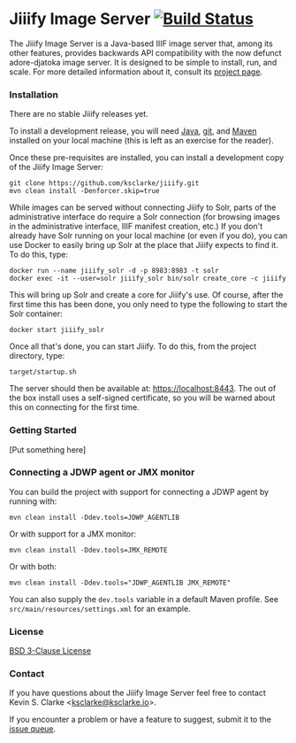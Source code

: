 # Jiiify Image Server [![Build Status](https://travis-ci.org/ksclarke/jiiify.png?branch=master)](https://travis-ci.org/ksclarke/jiiify)

The Jiiify Image Server is a Java-based IIIF image server that, among its other features, provides backwards API compatibility with the now defunct adore-djatoka image server.  It is designed to be simple to install, run, and scale.  For more detailed information about it, consult its [project page](http://projects.freelibrary.info/jiiify).

### Installation

There are no stable Jiiify releases yet.

To install a development release, you will need [Java](http://www.oracle.com/technetwork/java/javase/downloads/index.html), [git](https://git-scm.com/), and [Maven](http://maven.apache.org/) installed on your local machine (this is left as an exercise for the reader).

Once these pre-requisites are installed, you can install a development copy of the Jiiify Image Server:

    git clone https://github.com/ksclarke/jiiify.git
    mvn clean install -Denforcer.skip=true

While images can be served without connecting Jiiify to Solr, parts of the administrative interface do require a Solr connection (for browsing images in the administrative interface, IIIF manifest creation, etc.) If you don't already have Solr running on your local machine (or even if you do), you can use Docker to easily bring up Solr at the place that Jiiify expects to find it. To do this, type:

    docker run --name jiiify_solr -d -p 8983:8983 -t solr
    docker exec -it --user=solr jiiify_solr bin/solr create_core -c jiiify

This will bring up Solr and create a core for Jiiify's use. Of course, after the first time this has been done, you only need to type the following to start the Solr container:

    docker start jiiify_solr

Once all that's done, you can start Jiiify. To do this, from the project directory, type:

    target/startup.sh

The server should then be available at: [https://localhost:8443](https://localhost:8443). The out of the box install uses a self-signed certificate, so you will be warned about this on connecting for the first time.

### Getting Started

[Put something here]

### Connecting a JDWP agent or JMX monitor

You can build the project with support for connecting a JDWP agent by running with:

    mvn clean install -Ddev.tools=JDWP_AGENTLIB

Or with support for a JMX monitor:

    mvn clean install -Ddev.tools=JMX_REMOTE

Or with both:

    mvn clean install -Ddev.tools="JDWP_AGENTLIB JMX_REMOTE"

You can also supply the `dev.tools` variable in a default Maven profile. See `src/main/resources/settings.xml` for an example.

### License

[BSD 3-Clause License](https://raw.githubusercontent.com/ksclarke/jiiify/master/LICENSE.txt)

### Contact

If you have questions about the Jiiify Image Server feel free to contact Kevin S. Clarke &lt;<a href="mailto:ksclarke@ksclarke.io">ksclarke@ksclarke.io</a>&gt;.

If you encounter a problem or have a feature to suggest, submit it to the [issue queue](https://github.com/ksclarke/jiiify/issues "GitHub Issue Queue").